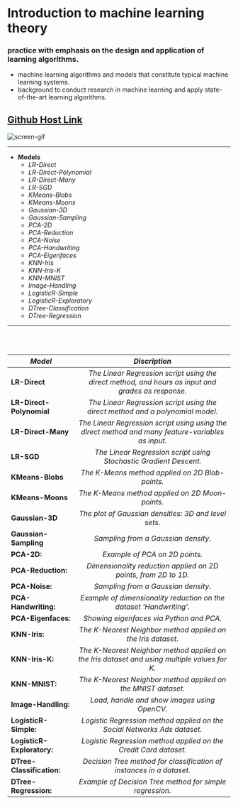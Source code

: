 # Introduction to machine learning theory 
### practice with emphasis on the design and application of learning algorithms. 
- machine learning algorithms and models that constitute typical machine learning systems. 
- background to conduct research in machine learning and apply state-of-the-art learning algorithms.

## [Github Host Link](https://armixz.github.io/just4fun/)

![screen-gif](png/neural-mlblog.gif)

---

- <b>Models</b>
  - <i>LR-Direct</i>
  - <i>LR-Direct-Polynomial</i>
  - <i>LR-Direct-Many</i>
  - <i>LR-SGD</i>
  - <i>KMeans-Blobs</i>
  - <i>KMeans-Moons</i>
  - <i>Gaussian-3D</i>
  - <i>Gaussian-Sampling</i>
  - <i>PCA-2D</i>
  - <i>PCA-Reduction</i>
  - <i>PCA-Noise</i>
  - <i>PCA-Handwriting</i>
  - <i>PCA-Eigenfaces</i>
  - <i>KNN-Iris</i>
  - <i>KNN-Iris-K</i>
  - <i>KNN-MNIST</i>
  - <i>Image-Handling</i>
  - <i>LogisticR-Simple</i>
  - <i>LogisticR-Exploratory</i>
  - <i>DTree-Classification</i>
  - <i>DTree-Regression</i>

---
<br/>
<br/>

| <i>Model</i>                   | <i>Discription</i> |
| ------------------------------ |:------------------:|
| <b>LR-Direct</b>               | <i>The Linear Regression script using the direct method, and hours as input and grades as response.</i> |
| <b>LR-Direct-Polynomial</b>    | <i>The Linear Regression script using the direct method and a polynomial model.</i>                     |
| <b>LR-Direct-Many</b>          | <i>The Linear Regression script using using the direct method and many feature-variables as input.</i>  |
| <b>LR-SGD</b>                  | <i>The Linear Regression script using Stochastic Gradient Descent.</i>                                  |
| <b>KMeans-Blobs</b>            | <i>The K-Means method applied on 2D Blob-points.</i>                                                    |
| <b>KMeans-Moons</b>            | <i>The K-Means method applied on 2D Moon-points.</i>                                                    |
| <b>Gaussian-3D</b>             | <i>The plot of Gaussian densities: 3D and level sets.</i>                                               |
| <b>Gaussian-Sampling</b>       | <i>Sampling from a Gaussian density.</i>                                                                |
| <b>PCA-2D:</b>                 | <i>Example of PCA on 2D points.</i>                                                                     |
| <b>PCA-Reduction:</b>          | <i>Dimensionality reduction applied on 2D points, from 2D to 1D.</i>                                    |
| <b>PCA-Noise:</b>              | <i>Sampling from a Gaussian density.</i>                                                                |
| <b>PCA-Handwriting:</b>        | <i>Example of dimensionality reduction on the dataset ’Handwriting’.</i>                                |
| <b>PCA-Eigenfaces:</b>         | <i>Showing eigenfaces via Python and PCA.</i>                                                           |
| <b>KNN-Iris:</b>               | <i>The K-Nearest Neighbor method applied on the Iris dataset.</i>                                       |
| <b>KNN-Iris-K:</b>             | <i>The K-Nearest Neighbor method applied on the Iris dataset and using multiple values for K.</i>       |
| <b>KNN-MNIST:</b>              | <i>The K-Nearest Neighbor method applied on the MNIST dataset.</i>                                      |
| <b>Image-Handling:</b>         | <i>Load, handle and show images using OpenCV.</i>                                                       |
| <b>LogisticR-Simple:</b>       | <i>Logistic Regression method applied on the Social Networks Ads dataset.</i>                           |
| <b>LogisticR-Exploratory:</b>  | <i>Logistic Regression method applied on the Credit Card dataset.</i>                                   |
| <b>DTree-Classification:</b>   | <i>Decision Tree method for classification of instances in a dataset.</i>                               |
| <b>DTree-Regression:</b>       | <i>Example of Decision Tree method for simple regression.</i>                                           |
